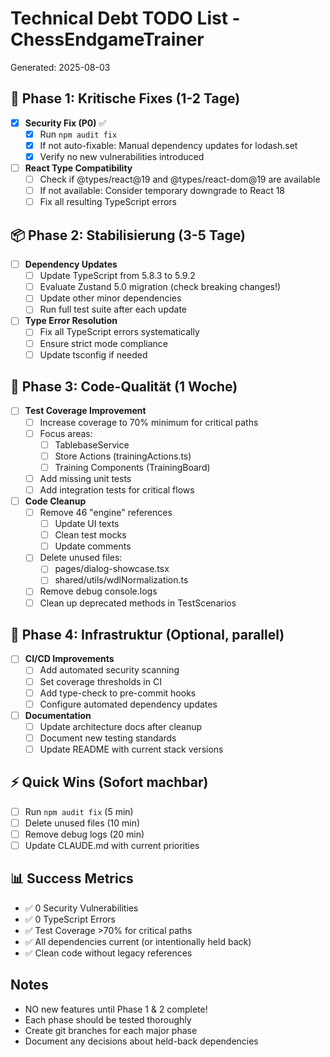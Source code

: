# Technical Debt TODO List - ChessEndgameTrainer

Generated: 2025-08-03

## 🚨 Phase 1: Kritische Fixes (1-2 Tage)

- [x] **Security Fix (P0)** ✅
  - [x] Run `npm audit fix`
  - [x] If not auto-fixable: Manual dependency updates for lodash.set
  - [x] Verify no new vulnerabilities introduced

- [ ] **React Type Compatibility**
  - [ ] Check if @types/react@19 and @types/react-dom@19 are available
  - [ ] If not available: Consider temporary downgrade to React 18
  - [ ] Fix all resulting TypeScript errors

## 📦 Phase 2: Stabilisierung (3-5 Tage)

- [ ] **Dependency Updates**
  - [ ] Update TypeScript from 5.8.3 to 5.9.2
  - [ ] Evaluate Zustand 5.0 migration (check breaking changes!)
  - [ ] Update other minor dependencies
  - [ ] Run full test suite after each update

- [ ] **Type Error Resolution**
  - [ ] Fix all TypeScript errors systematically
  - [ ] Ensure strict mode compliance
  - [ ] Update tsconfig if needed

## 🧪 Phase 3: Code-Qualität (1 Woche)

- [ ] **Test Coverage Improvement**
  - [ ] Increase coverage to 70% minimum for critical paths
  - [ ] Focus areas:
    - [ ] TablebaseService
    - [ ] Store Actions (trainingActions.ts)
    - [ ] Training Components (TrainingBoard)
  - [ ] Add missing unit tests
  - [ ] Add integration tests for critical flows

- [ ] **Code Cleanup**
  - [ ] Remove 46 "engine" references
    - [ ] Update UI texts
    - [ ] Clean test mocks
    - [ ] Update comments
  - [ ] Delete unused files:
    - [ ] pages/dialog-showcase.tsx
    - [ ] shared/utils/wdlNormalization.ts
  - [ ] Remove debug console.logs
  - [ ] Clean up deprecated methods in TestScenarios

## 🔧 Phase 4: Infrastruktur (Optional, parallel)

- [ ] **CI/CD Improvements**
  - [ ] Add automated security scanning
  - [ ] Set coverage thresholds in CI
  - [ ] Add type-check to pre-commit hooks
  - [ ] Configure automated dependency updates

- [ ] **Documentation**
  - [ ] Update architecture docs after cleanup
  - [ ] Document new testing standards
  - [ ] Update README with current stack versions

## ⚡ Quick Wins (Sofort machbar)

- [ ] Run `npm audit fix` (5 min)
- [ ] Delete unused files (10 min)
- [ ] Remove debug logs (20 min)
- [ ] Update CLAUDE.md with current priorities

## 📊 Success Metrics

- ✅ 0 Security Vulnerabilities
- ✅ 0 TypeScript Errors
- ✅ Test Coverage >70% for critical paths
- ✅ All dependencies current (or intentionally held back)
- ✅ Clean code without legacy references

## Notes

- NO new features until Phase 1 & 2 complete!
- Each phase should be tested thoroughly
- Create git branches for each major phase
- Document any decisions about held-back dependencies
